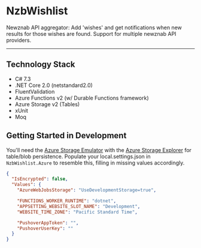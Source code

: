 # NzbWishlist

Newznab API aggregator: Add 'wishes' and get notifications when new results for those wishes are found. Support for multiple newznab API providers.

----------

## Technology Stack
* C# 7.3
* .NET Core 2.0 (netstandard2.0)
* FluentValidation
* Azure Functions v2 (w/ Durable Functions framework)
* Azure Storage v2 (Tables)
* xUnit
* Moq

## Getting Started in Development
You'll need the [Azure Storage Emulator](https://docs.microsoft.com/en-us/azure/storage/common/storage-use-emulator) with the [Azure Storage Explorer](https://azure.microsoft.com/en-us/features/storage-explorer/) for table/blob persistence.
Populate your local.settings.json in `NzbWishlist.Azure` to resemble this, filling in missing values accordingly.

```json
{
  "IsEncrypted": false,
  "Values": {
    "AzureWebJobsStorage": "UseDevelopmentStorage=true",

    "FUNCTIONS_WORKER_RUNTIME": "dotnet",
    "APPSETTING_WEBSITE_SLOT_NAME": "Development",
    "WEBSITE_TIME_ZONE": "Pacific Standard Time",

    "PushoverAppToken": "",
    "PushoverUserKey": ""
  }
}
```